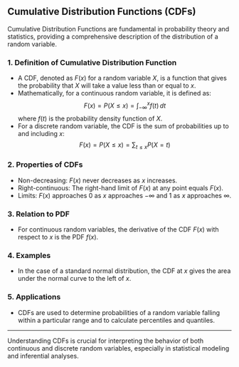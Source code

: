## Cumulative Distribution Functions (CDFs)

Cumulative Distribution Functions are fundamental in probability theory and statistics, providing a comprehensive description of the distribution of a random variable.

### 1. **Definition of Cumulative Distribution Function**
- A CDF, denoted as $F(x)$ for a random variable $X$, is a function that gives the probability that $X$ will take a value less than or equal to $x$.
- Mathematically, for a continuous random variable, it is defined as:
  $$ F(x) = P(X \leq x) = \int_{-\infty}^{x} f(t) \, dt $$
  where $f(t)$ is the probability density function of $X$.
- For a discrete random variable, the CDF is the sum of probabilities up to and including $x$:
  $$ F(x) = P(X \leq x) = \sum_{t \leq x} P(X = t) $$

### 2. **Properties of CDFs**
- Non-decreasing: $F(x)$ never decreases as $x$ increases.
- Right-continuous: The right-hand limit of $F(x)$ at any point equals $F(x)$.
- Limits: $F(x)$ approaches 0 as $x$ approaches $-\infty$ and 1 as $x$ approaches $\infty$.

### 3. **Relation to PDF**
- For continuous random variables, the derivative of the CDF $F(x)$ with respect to $x$ is the PDF $f(x)$.

### 4. **Examples**
- In the case of a standard normal distribution, the CDF at $x$ gives the area under the normal curve to the left of $x$.

### 5. **Applications**
- CDFs are used to determine probabilities of a random variable falling within a particular range and to calculate percentiles and quantiles.

---

Understanding CDFs is crucial for interpreting the behavior of both continuous and discrete random variables, especially in statistical modeling and inferential analyses.
